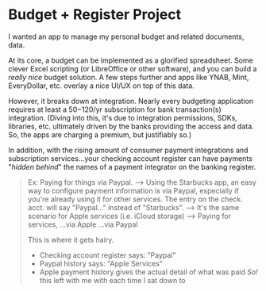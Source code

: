 # Budget + Register Project

I wanted an app to manage my personal budget and related documents, data.

At its core, a budget can be implemented as a glorified spreadsheet. Some clever Excel
scripting (or LibreOffice or other software), and you can build a _really nice_ budget
solution. A few steps further and apps like YNAB, Mint, EveryDollar, etc. overlay a 
nice UI/UX on top of this data.

However, it breaks down at integration. Nearly every budgeting application requires at
least a $50-$120/yr subscription for bank transaction(s) integration. (Diving into this,
it's due to integration permissions, SDKs, libraries, etc. ultimately driven by the banks
providing the access and data. So, the apps are charging a premium, but justifiably so.)

In addition, with the rising amount of consumer payment integrations and subscription 
services...your checking account register can have payments "_hidden behind_" the names
of a payment integrator on the banking register.

> Ex: Paying for things via Paypal. 
> --> Using the Starbucks app, an easy way to configure payment information is via Paypal,
especially if you're already using it for other services. The entry on the check. acct. 
will say "Paypal..." instead of "Starbucks".
> --> It's the same scenario for Apple services (i.e. iCloud storage)
> --> Paying for services, ...via Apple ...via Paypal
> 
>   This is where it gets hairy.
>   - Checking account register says: "Paypal"
>   - Paypal history says: "Apple Services"
>   - Apple payment history gives the actual detail of what was paid
_*So!*_ this left with me with each time I sat down to 